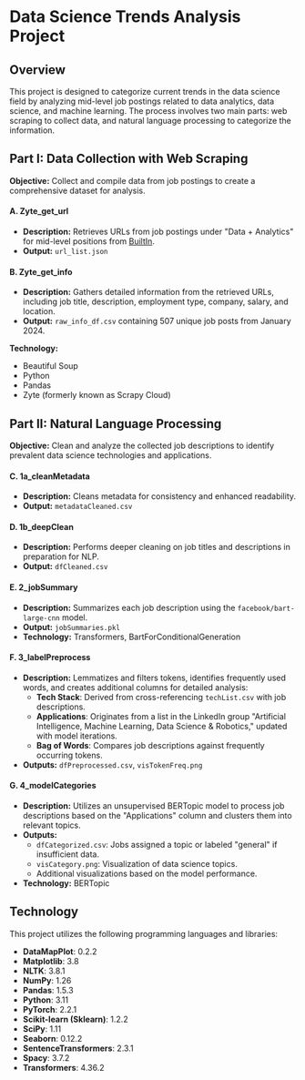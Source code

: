 # Data Science Trends Analysis Project

## Overview

This project is designed to categorize current trends in the data science field by analyzing mid-level job postings related to data analytics, data science, and machine learning. The process involves two main parts: web scraping to collect data, and natural language processing to categorize the information.

## Part I: Data Collection with Web Scraping

**Objective:** Collect and compile data from job postings to create a comprehensive dataset for analysis.

#### A. Zyte_get_url
- **Description:** Retrieves URLs from job postings under "Data + Analytics" for mid-level positions from [BuiltIn](https://builtin.com).
- **Output:** `url_list.json`

#### B. Zyte_get_info
- **Description:** Gathers detailed information from the retrieved URLs, including job title, description, employment type, company, salary, and location.
- **Output:** `raw_info_df.csv` containing 507 unique job posts from January 2024.

**Technology:**
- Beautiful Soup
- Python
- Pandas
- Zyte (formerly known as Scrapy Cloud)

## Part II: Natural Language Processing

**Objective:** Clean and analyze the collected job descriptions to identify prevalent data science technologies and applications.

#### C. 1a_cleanMetadata
- **Description:** Cleans metadata for consistency and enhanced readability.
- **Output:** `metadataCleaned.csv`

#### D. 1b_deepClean
- **Description:** Performs deeper cleaning on job titles and descriptions in preparation for NLP.
- **Output:** `dfCleaned.csv`

#### E. 2_jobSummary
- **Description:** Summarizes each job description using the `facebook/bart-large-cnn` model.
- **Output:** `jobSummaries.pkl`
- **Technology:**  Transformers, BartForConditionalGeneration

#### F. 3_labelPreprocess
- **Description:** Lemmatizes and filters tokens, identifies frequently used words, and creates additional columns for detailed analysis:
  - **Tech Stack**: Derived from cross-referencing `techList.csv` with job descriptions.
  - **Applications**: Originates from a list in the LinkedIn group "Artificial Intelligence, Machine Learning, Data Science & Robotics," updated with model iterations.
  - **Bag of Words**: Compares job descriptions against frequently occurring tokens.
- **Outputs:** `dfPreprocessed.csv`, `visTokenFreq.png`

#### G. 4_modelCategories
- **Description:** Utilizes an unsupervised BERTopic model to process job descriptions based on the "Applications" column and clusters them into relevant topics.
- **Outputs:**
  - `dfCategorized.csv`: Jobs assigned a topic or labeled "general" if insufficient data.
  - `visCategory.png`: Visualization of data science topics.
  - Additional visualizations based on the model performance.
- **Technology:** BERTopic


## Technology

This project utilizes the following programming languages and libraries:

- **DataMapPlot**: 0.2.2
- **Matplotlib**: 3.8
- **NLTK**: 3.8.1 
- **NumPy**: 1.26
- **Pandas**: 1.5.3
- **Python**: 3.11
- **PyTorch**: 2.2.1
- **Scikit-learn (Sklearn)**: 1.2.2
- **SciPy**: 1.11
- **Seaborn**: 0.12.2
- **SentenceTransformers**: 2.3.1
- **Spacy**: 3.7.2
- **Transformers**: 4.36.2

